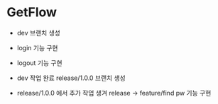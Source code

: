 # GetFlow

- dev 브랜치 생성
- login 기능 구현
- logout 기능 구현

- dev 작업 완료 release/1.0.0 브랜치 생성
- release/1.0.0 에서 추가 작업 생겨 release -> feature/find pw 기능 구현